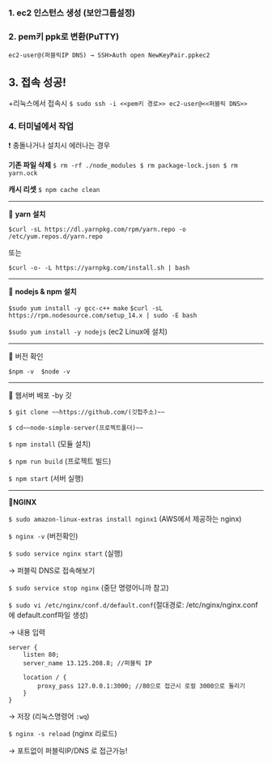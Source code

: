 ### 1. ec2 인스턴스 생성 (보안그룹설정)

### 2. pem키 ppk로 변환(PuTTY)

    ec2-user@(퍼블릭IP DNS) → SSH>Auth open NewKeyPair.ppkec2 

## 3. 접속 성공!
+리눅스에서 접속시
`$ sudo ssh -i <<pem키 경로>> ec2-user@<<퍼블릭 DNS>>`

### 4. 터미널에서 작업
❗ 충돌나거나 설치시 에러나는 경우 

**기존 파일 삭제**
`$ rm -rf ./node_modules
 $ rm package-lock.json
 $ rm yarn.ock`

**캐시 리셋**
`$ npm cache clean`

---

🥎 **yarn 설치**

`$curl -sL https://dl.yarnpkg.com/rpm/yarn.repo -o /etc/yum.repos.d/yarn.repo`

또는

`$curl -o- -L https://yarnpkg.com/install.sh | bash`

---

🏀 **nodejs & npm 설치**

`$sudo yum install -y gcc-c++ make`
`$curl -sL https://rpm.nodesource.com/setup_14.x | sudo -E bash` 

`$sudo yum install -y nodejs` (ec2 Linux에 설치)

---

🏐 버전 확인

`$npm -v 
 $node -v`
 
---

🏈 웹서버 배포 -by 깃

`$ git clone ~~https://github.com/(깃헙주소)~~`

`$ cd~~node-simple-server(프로젝트폴더)~~`

`$ npm install` (모듈 설치)

`$ npm run build` (프로젝트 빌드)

`$ npm start` (서버 실행)

---


🏉**NGINX**

`$ sudo amazon-linux-extras install nginx1` (AWS에서 제공하는 nginx)

`$ nginx -v` (버전확인)  

`$ sudo service nginx start` (실행)

→ 퍼블릭 DNS로 접속해보기

`$ sudo service stop nginx` (중단 명령어니까 참고)

`$ sudo vi /etc/nginx/conf.d/default.conf`(절대경로: /etc/nginx/nginx.conf 에 default.conf파일 생성)

→ 내용 입력

```basic
server {
	listen 80;
	server_name 13.125.208.8; //퍼블릭 IP
	
	location / {
		proxy_pass 127.0.0.1:3000; //80으로 접근시 로컬 3000으로 돌리기
	}
}
```

→ 저장 (리눅스명령어 `:wq`)

`$ nginx -s reload` (nginx 리로드)

→ 포트없이 퍼블릭IP/DNS 로 접근가능!

